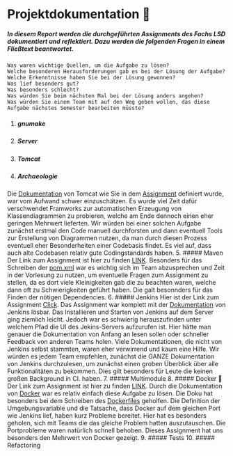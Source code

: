﻿# Projektdokumentation  :rocket:
##### In diesem Report werden die durchgeführten Assignments des Fachs LSD dokumentiert und reflektiert. Dazu werden die folgenden Fragen in einem Fließtext beantwortet.

    Was waren wichtige Quellen, um die Aufgabe zu lösen?
    Welche besonderen Herausforderungen gab es bei der Lösung der Aufgabe?
    Welche Erkenntnisse haben Sie bei der Lösung gewonnen?
    Was lief besonders gut?
    Was besonders schlecht?
    Was würden Sie beim nächsten Mal bei der Lösung anders angehen?
    Was würden Sie einem Team mit auf den Weg geben wollen, das diese Aufgabe nächstes Semester bearbeiten müsste?

1. ##### gnumake 	
2. ##### Server
3. ##### Tomcat
4. ##### Archaeologie
Die [Dokumentation](https://git.informatik.hs-mannheim.de/lsd-lecture/team-2/src/master/documentation) von Tomcat wie Sie in dem [Assignment](https://git.informatik.hs-mannheim.de/lsd-lecture/assignments/src/master/04_archaeologie) definiert wurde, war vom Aufwand schwer einzuschätzen. Es wurde viel Zeit dafür verschwendet Framworks zur automatischen Erzeugung von Klassendiagrammen zu probieren, welche am Ende dennoch einen eher geringen Mehrwert lieferten. Wir würden bei einer solchen Aufgabe zunächst erstmal den Code manuell durchforsten und dann eventuell Tools zur Erstellung von Diagrammen nutzen, da man durch diesen Prozess eventuell eher Besonderheiten einer Codebasis findet. Es viel auf, dass auch alte Codebasen relativ gute Codingstandards haben.
5. ##### Maven
Der Link zum Assignment ist hier zu finden [LINK](https://git.informatik.hs-mannheim.de/lsd-lecture/assignments/src/master/05_maven).
Besonders für das Schreiben der [pom.xml](https://git.informatik.hs-mannheim.de/lsd-lecture/team-2/src/master/apache-tomcat-6.0.53-src/pom.xml) war es wichtig sich im Team abzusprechen und Zeit in der Vorlesung zu nutzen, um eventuelle Fragen zum Assignment zu stellen, da es dort viele Kleinigkeiten gab die zu beachten waren, welche dann oft zu Schwierigkeiten geführt haben. Die galt besonnders für das Finden der nötigen Dependencies.
6. ##### Jenkins
Hier ist der Link zum Assignment  [Click](/lsd-lecture/assignments/src/master/06_jenkins). Das Assignment war komplett mit der [Dokumentation](https://jenkins.io/) von Jenkins lösbar. Das Installieren und Starten von Jenkins auf dem Server ging ziemlich leicht. Jedoch war es schwierig herauszufinden unter welchem Pfad die UI des Jekins-Servers aufzurufen ist. Hier hätte man genauer die Dokumentation von Anfang an lesen sollen oder schneller Feedback von anderen Teams holen. Viele Dokumentationen, die nicht von Jenkins selbst stammten, waren eher verwirrend und kaum eine Hilfe. Wir würden es jedem Team empfehlen, zunächst die GANZE Dokumentation von Jenkins durchzulesen, um zunächst einen groben Überblick über alle Funktionalitäten zu bekommen. Dies gilt besonders für Leute die keinen großen Background in CI. haben.
7. ##### Multimodule
8. ##### Docker  :whale:
Der Link zum Assignment ist hier zu finden [LINK](https://git.informatik.hs-mannheim.de/lsd-lecture/assignments/src/master/08_docker).
Durch die Dokumentation von [Docker](https://docs.docker.com/) war es relativ einfach diese Aufgabe zu lösen. Die Doku hat besonders bei dem Schreiben des [Dockerfiles](https://git.informatik.hs-mannheim.de/lsd-lecture/team-2/src/master/apache-tomcat-6.0.53-src/dockerfile) geholfen. Die Definition der Umgebungsvariable und die Tatsache, dass Docker auf dem gleichen Port wie Jenkins lief, haben kurz Probleme bereitet. Hier hat es besonders geholen, sich mit Teams die das gleiche Problem hatten auszutauschen. Die Portprobleme waren natürlich schnell behoben. Dieses Assignment hat uns besonders den Mehrwert von Docker gezeigt.
9. ##### Tests
10. ##### Refactoring
